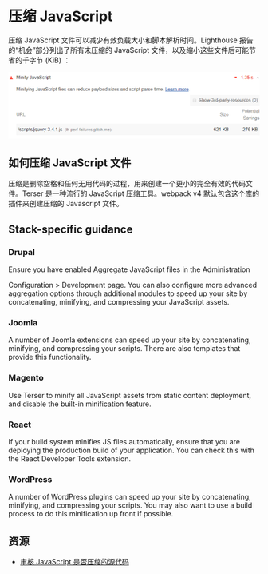 # 压缩 JavaScript

压缩 JavaScript 文件可以减少有效负载大小和脚本解析时间。Lighthouse 报告的“机会”部分列出了所有未压缩的 JavaScript 文件，以及缩小这些文件后可能节省的千字节 (KiB) ：

![Lighthouse 审核 Javascript 是否压缩的截图](./img/unminified-javascript-1.png)

## 如何压缩 JavaScript 文件

压缩是删除空格和任何无用代码的过程，用来创建一个更小的完全有效的代码文件。Terser 是一种流行的 JavaScript 压缩工具。webpack v4 默认包含这个库的插件来创建压缩的 Javascript 文件。

## Stack-specific guidance

### Drupal

Ensure you have enabled Aggregate JavaScript files in the Administration

Configuration > Development page. You can also configure more advanced aggregation options through additional modules to speed up your site by concatenating, minifying, and compressing your JavaScript assets.

### Joomla

A number of Joomla extensions can speed up your site by concatenating, minifying, and compressing your scripts. There are also templates that provide this functionality.

### Magento

Use Terser to minify all JavaScript assets from static content deployment, and disable the built-in minification feature.

### React

If your build system minifies JS files automatically, ensure that you are deploying the production build of your application. You can check this with the React Developer Tools extension.

### WordPress

A number of WordPress plugins can speed up your site by concatenating, minifying, and compressing your scripts. You may also want to use a build process to do this minification up front if possible.

## 资源

- [审核 JavaScript 是否压缩的源代码](https://github.com/GoogleChrome/lighthouse/blob/master/lighthouse-core/audits/byte-efficiency/unminified-javascript.js)
